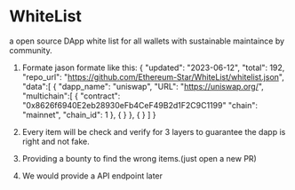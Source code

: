 # WhiteList
a open source DApp white list for all wallets with sustainable maintaince by community.

1. Formate
jason formate like this:
{
"updated": "2023-06-12",
"total": 192,
"repo_url": "https://github.com/Ethereum-Star/WhiteList/whitelist.json",
"data":[
{
  "dapp_name": "uniswap",
  "URL": "https://uniswap.org/",
  "multichain":[
    {
    "contract": "0x8626f6940E2eb28930eFb4CeF49B2d1F2C9C1199"
    "chain": "mainnet",
    "chain_id": 1
    },
    {
    }
},
{
}
]
}

2. Every item will be check and verify for 3 layers to guarantee the dapp is right and not fake.
3. Providing a bounty to find the wrong items.(just open a new PR)
4. We would provide a API endpoint later

